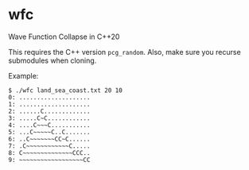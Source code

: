 # wfc
Wave Function Collapse in C++20

This requires the C++ version `pcg_random`.
Also, make sure you recurse submodules when cloning.

Example:
```
$ ./wfc land_sea_coast.txt 20 10
0: ....................
1: ....................
2: ......C.............
3: .....C~C............
4: ....C~~~C...........
5: ...C~~~~~C..C.......
6: ..C~~~~~~~CC~C......
7: .C~~~~~~~~~~~~C.....
8: C~~~~~~~~~~~~~~CCC..
9: ~~~~~~~~~~~~~~~~~~CC
```
